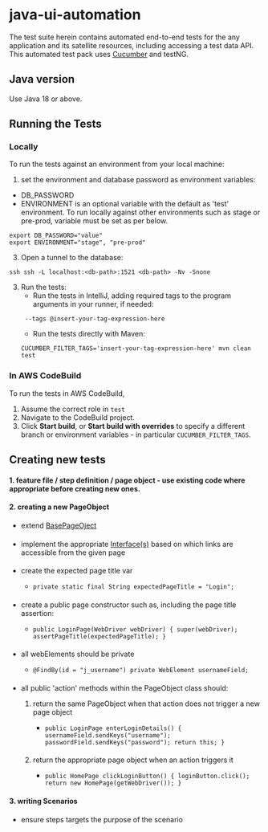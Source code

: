 # java-ui-automation

The test suite herein contains automated end-to-end tests for the any application and its satellite resources,
including accessing a test data API. This automated test pack uses [Cucumber](https://cucumber.io/docs) and testNG.

## Java version

Use Java 18 or above.

## Running the Tests

### Locally

To run the tests against an environment from your local machine:

1. set the environment and database password as environment variables:
 - DB_PASSWORD 
 - ENVIRONMENT is an optional variable with the default as 'test' environment. To run locally against other environments such as stage or pre-prod, variable must be set as per below.
```shell
export DB_PASSWORD="value"
export ENVIRONMENT="stage", "pre-prod"
```
3. Open a tunnel to the database:

```shell
ssh ssh -L localhost:<db-path>:1521 <db-path> -Nv -Snone
```

3. Run the tests:
    - Run the tests in IntelliJ, adding required tags to the program arguments in your runner, if needed:
   ```
    --tags @insert-your-tag-expression-here
   ```
    - Run the tests directly with Maven:
   ```shell
   CUCUMBER_FILTER_TAGS='insert-your-tag-expression-here' mvn clean test
   ```

### In AWS CodeBuild

To run the tests in AWS CodeBuild,

1. Assume the correct role in `test`
2. Navigate to the CodeBuild project.
3. Click **Start build**, or **Start build with overrides** to specify a different branch or environment variables - in
   particular `CUCUMBER_FILTER_TAGS`.


## Creating new tests

#### 1. feature file / step definition / page object - use existing code where appropriate before creating new ones.

####

#### 2. creating a new PageObject

####    

- extend [BasePageOject](src/test/java/pages/BasePageObject.java)
  ####   
- implement the appropriate [Interface(s)](src/test/java/navigationPanel) based on which links are accessible from the
  given page
  ####   
- create the expected page title var
    - `private static final String expectedPageTitle = "Login";
      `
      ####
- create a public page constructor such as, including the page title assertion:
    - `public LoginPage(WebDriver webDriver) {
      super(webDriver);
      assertPageTitle(expectedPageTitle);
      }`
      ####

- all webElements should be private
    - `@FindBy(id = "j_username")
      private WebElement usernameField;`
      ####

- all public 'action' methods within the PageObject class should:

    1. return the same PageObject when that action does not trigger a new page object
        - `public LoginPage enterLoginDetails() {
          usernameField.sendKeys("username");
          passwordField.sendKeys("password");
          return this;
          }`
          ####

    2. return the appropriate page object when an action triggers it
        - `public HomePage clickLoginButton() {
          loginButton.click();
          return new HomePage(getWebDriver());
          }`

          ####

#### 3. writing Scenarios
####  
- ensure steps targets the purpose of the scenario


           
